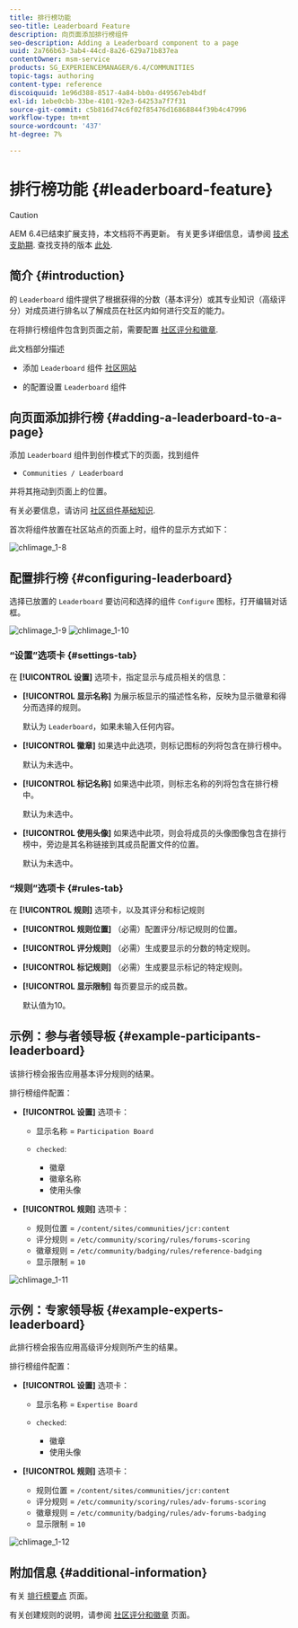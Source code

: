```yaml
---
title: 排行榜功能
seo-title: Leaderboard Feature
description: 向页面添加排行榜组件
seo-description: Adding a Leaderboard component to a page
uuid: 2a766b63-3ab4-44cd-8a26-629a71b837ea
contentOwner: msm-service
products: SG_EXPERIENCEMANAGER/6.4/COMMUNITIES
topic-tags: authoring
content-type: reference
discoiquuid: 1e96d388-8517-4a84-bb0a-d49567eb4bdf
exl-id: 1ebe0cbb-33be-4101-92e3-64253a7f7f31
source-git-commit: c5b816d74c6f02f85476d16868844f39b4c47996
workflow-type: tm+mt
source-wordcount: '437'
ht-degree: 7%

---
```


# 排行榜功能 {#leaderboard-feature}

>[!CAUTION]
>
>AEM 6.4已结束扩展支持，本文档将不再更新。 有关更多详细信息，请参阅 [技术支助期](https://helpx.adobe.com/cn/support/programs/eol-matrix.html). 查找支持的版本 [此处](https://experienceleague.adobe.com/docs/).

## 简介 {#introduction}

的 `Leaderboard` 组件提供了根据获得的分数（基本评分）或其专业知识（高级评分）对成员进行排名以了解成员在社区内如何进行交互的能力。

在将排行榜组件包含到页面之前，需要配置 [社区评分和徽章](implementing-scoring.md).

此文档部分描述

* 添加 `Leaderboard` 组件 [社区网站](overview.md#community-sites)

* 的配置设置 `Leaderboard` 组件

## 向页面添加排行榜 {#adding-a-leaderboard-to-a-page}

添加 `Leaderboard` 组件到创作模式下的页面，找到组件

* `Communities / Leaderboard`

并将其拖动到页面上的位置。

有关必要信息，请访问 [社区组件基础知识](basics.md).

首次将组件放置在社区站点的页面上时，组件的显示方式如下：

![chlimage_1-8](assets/chlimage_1-8.png)

## 配置排行榜 {#configuring-leaderboard}

选择已放置的 `Leaderboard` 要访问和选择的组件 `Configure` 图标，打开编辑对话框。

![chlimage_1-9](assets/chlimage_1-9.png) ![chlimage_1-10](assets/chlimage_1-10.png)

### “设置”选项卡 {#settings-tab}

在 **[!UICONTROL 设置]** 选项卡，指定显示与成员相关的信息：

* **[!UICONTROL 显示名称]**
为展示板显示的描述性名称，反映为显示徽章和得分而选择的规则。

   默认为 `Leaderboard`，如果未输入任何内容。

* **[!UICONTROL 徽章]**
如果选中此选项，则标记图标的列将包含在排行榜中。

   默认为未选中。

* **[!UICONTROL 标记名称]**
如果选中此项，则标志名称的列将包含在排行榜中。

   默认为未选中。

* **[!UICONTROL 使用头像]**
如果选中此项，则会将成员的头像图像包含在排行榜中，旁边是其名称链接到其成员配置文件的位置。

   默认为未选中。

### “规则”选项卡 {#rules-tab}

在 **[!UICONTROL 规则]** 选项卡，以及其评分和标记规则

* **[!UICONTROL 规则位置]**
（必需）配置评分/标记规则的位置。

* **[!UICONTROL 评分规则]**
（必需）生成要显示的分数的特定规则。

* **[!UICONTROL 标记规则]**
（必需）生成要显示标记的特定规则。

* **[!UICONTROL 显示限制]**
每页要显示的成员数。

   默认值为10。

## 示例：参与者领导板 {#example-participants-leaderboard}

该排行榜会报告应用基本评分规则的结果。

排行榜组件配置：

* **[!UICONTROL 设置]** 选项卡：

   * 显示名称 = `Participation Board`
   * `checked`:

      * 徽章
      * 徽章名称
      * 使用头像

* **[!UICONTROL 规则]** 选项卡：

   * 规则位置 = `/content/sites/communities/jcr:content`
   * 评分规则 = `/etc/community/scoring/rules/forums-scoring`
   * 徽章规则 = `/etc/community/badging/rules/reference-badging`
   * 显示限制 = `10`

![chlimage_1-11](assets/chlimage_1-11.png)

## 示例：专家领导板 {#example-experts-leaderboard}

此排行榜会报告应用高级评分规则所产生的结果。

排行榜组件配置：

* **[!UICONTROL 设置]** 选项卡：

   * 显示名称 = `Expertise Board`
   * `checked`:

      * 徽章
      * 使用头像

* **[!UICONTROL 规则]** 选项卡：

   * 规则位置 = `/content/sites/communities/jcr:content`
   * 评分规则 = `/etc/community/scoring/rules/adv-forums-scoring`
   * 徽章规则 = `/etc/community/badging/rules/adv-forums-badging`
   * 显示限制 = `10`

![chlimage_1-12](assets/chlimage_1-12.png)

## 附加信息 {#additional-information}

有关 [排行榜要点](leaderboard.md) 页面。

有关创建规则的说明，请参阅 [社区评分和徽章](implementing-scoring.md) 页面。
